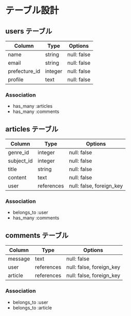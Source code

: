 # テーブル設計

## users テーブル
| Column        | Type    | Options     |
| ------------- | ------- | ----------- |
| name          | string  | null: false |
| email         | string  | null: false |
| prefecture_id | integer | null: false |
| profile       | text    | null: false |

### Association
- has_many :articles
- has_many :comments

## articles テーブル
| Column     | Type       |                  Options |
| ---------- | ---------- | ------------------------ |
| genre_id   | integer    | null: false              |
| subject_id | integer    | null: false              |
| title      | string     | null: false              |
| content    | text       | null: false              |
| user       | references | null: false, foreign_key |

### Association
- belongs_to :user
- has_many :comments

## comments テーブル
| Column  | Type       | Options                  |
| ------- | ---------- | ------------------------ |
| message | text       | null: false              |
| user    | references | null: false, foreign_key |
| article | references | null: false, foreign_key |

### Association
- belongs_to :user
- belongs_to :article